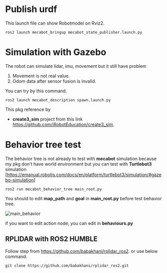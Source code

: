 # Publish urdf 

This launch file can show Robotmodel on Rviz2.

```
ros2 launch mecabot_bringup mecabot_state_publisher.launch.py
```

# Simulation with Gazebo

The robot can simulate lidar, imu, movement but it still have problem 
1. Movement is not real value.
2. Odom data after sensor fusion is invalid.

You can try by this command.
```
ros2 launch mecabot_description spawn.launch.py
```

This pkg reference by
- **create3_sim** project from this link https://github.com/iRobotEducation/create3_sim.

# Behavior tree test

The behavior tree is not already to test with **mecabot** simulation because my pkg don't have world environment but you can test with **Turtlebot3** simulation [https://emanual.robotis.com/docs/en/platform/turtlebot3/simulation/#gazebo-simulation]

```
ros2 run mecabot_behavior_tree main_root.py
```
You should to edit **map_path** and **goal** in **main_root.py** before test behavior tree.

![main_behavior](https://github.com/SuaPiamsuk/mecabot/assets/56068294/5c7eea36-9f07-405d-a519-8dabaab36440)

if you want to edit action node, you can edit in **behaviours.py**


## RPLIDAR with ROS2 HUMBLE
Follow step from https://github.com/babakhani/rplidar_ros2. or use below command.

```
git clone https://github.com/babakhani/rplidar_ros2.git
```
